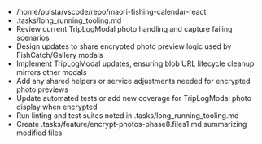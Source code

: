 - /home/pulsta/vscode/repo/maori-fishing-calendar-react
- .tasks/long_running_tooling.md
- Review current TripLogModal photo handling and capture failing scenarios
- Design updates to share encrypted photo preview logic used by FishCatch/Gallery modals
- Implement TripLogModal updates, ensuring blob URL lifecycle cleanup mirrors other modals
- Add any shared helpers or service adjustments needed for encrypted photo previews
- Update automated tests or add new coverage for TripLogModal photo display when encrypted
- Run linting and test suites noted in .tasks/long_running_tooling.md
- Create .tasks/feature/encrypt-photos-phase8.files1.md summarizing modified files

